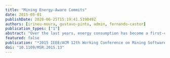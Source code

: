 ```yaml
---
title: "Mining Energy-Aware Commits"
date: 2015-05-01
publishDate: 2020-06-25T15:19:41.519049Z
authors: [irineu-moura, gustavo-pinto, admin, fernando-castor]
publication_types: ["1"]
abstract: "Over the last years, energy consumption has become a first-class citizen in software development practice. While energy-efficient solutions on lower-level layers of the software stack are well-established, there is convincing evidence that even better results can be achieved by encouraging practitioners to participate in the process. For instance, previous work has shown that using a newer version of a concurrent data structure can yield a 2.19x energy savings when compared to the old associative implementation [75]. Nonetheless, little is known about how much software engineers are employing energy-efficient solutions in their applications and what solutions they employ for improving energy-efficiency. In this paper we present a qualitative study of \"energy-aware commits\". Using Github as our primary data source, we perform a thorough analysis on an initial sample of 2,189 commits and carefully curate a set of 371 energy-aware commits spread over 317 real-world non-trivial applications. Our study reveals that software developers heavily rely on low-level energy management approaches, such as frequency scaling and multiple levels of idleness. Also, our findings suggest that ill-chosen energy saving techniques can impact the correctness of an application. Yet, we found what we call \"energy-aware interfaces\", which are means for clients (e.g., Developers or end-users) to save energy in their applications just by using a function, abstracting away the low-level implementation details."
featured: false
publication: "*2015 IEEE/ACM 12th Working Conference on Mining Software Repositories*"
doi: "10.1109/MSR.2015.13"
---
```

